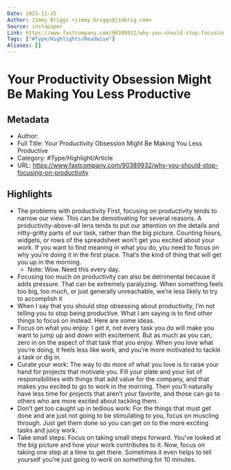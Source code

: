 ```yaml
---
Date: 2021-11-25
Author: Jimmy Briggs <jimmy.briggs@jimbrig.com>
Source: instapaper
Link: https://www.fastcompany.com/90389932/why-you-should-stop-focusing-on-productivity
Tags: ["#Type/Highlights/Readwise"]
Aliases: []
---
```

# Your Productivity Obsession Might Be Making You Less Productive

## Metadata
- Author: 
- Full Title: Your Productivity Obsession Might Be Making You Less Productive
- Category: #Type/Highlight/Article
- URL: https://www.fastcompany.com/90389932/why-you-should-stop-focusing-on-productivity

## Highlights
- The problems with productivity
  First, focusing on productivity tends to narrow our view. This can be demotivating for several reasons. A productivity-above-all lens tends to put our attention on the details and nitty-gritty parts of our task, rather than the big picture. Counting hours, widgets, or rows of the spreadsheet won’t get you excited about your work. If you want to find meaning in what you do, you need to focus on why you’re doing it in the first place. That’s the kind of thing that will get you up in the morning.
    - Note: Wow. Need this every day.
- Focusing too much on productivity can also be detrimental because it adds pressure. That can be extremely paralyzing. When something feels too big, too much, or just generally unreachable, we’re less likely to try to accomplish it
- When I say that you should stop obsessing about productivity, I’m not telling you to stop being productive. What I am saying is to find other things to focus on instead. Here are some ideas.
- Focus on what you enjoy: I get it, not every task you do will make you want to jump up and down with excitement. But as much as you can, zero in on the aspect of that task that you enjoy. When you love what you’re doing, it feels less like work, and you’re more motivated to tackle a task or dig in.
- Curate your work: The way to do more of what you love is to raise your hand for projects that motivate you. Fill your plate and your list of responsibilities with things that add value for the company, and that makes you excited to go to work in the morning. Then you’ll naturally have less time for projects that aren’t your favorite, and those can go to others who are more excited about tackling them.
- Don’t get too caught up in tedious work: For the things that must get done and are just not going to be stimulating to you, focus on muscling through. Just get them done so you can get on to the more exciting tasks and juicy work.
- Take small steps: Focus on taking small steps forward. You’ve looked at the big picture and how your work contributes to it. Now, focus on taking one step at a time to get there. Sometimes it even helps to tell yourself you’re just going to work on something for 10 minutes.
